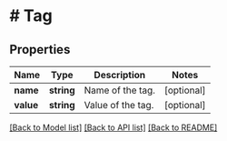 # # Tag

## Properties

Name | Type | Description | Notes
------------ | ------------- | ------------- | -------------
**name** | **string** | Name of the tag. | [optional]
**value** | **string** | Value of the tag. | [optional]

[[Back to Model list]](../../README.md#models) [[Back to API list]](../../README.md#endpoints) [[Back to README]](../../README.md)
